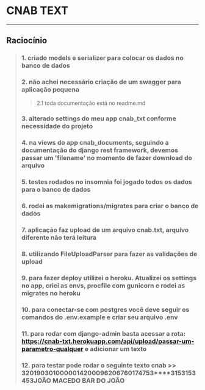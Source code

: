 # CNAB TEXT

---

## Raciocínio

> ### 1. criado models e serializer para colocar os dados no banco de dados
>
> ### 2. não achei necessário criação de um swagger para aplicação pequena
>
> > 2.1 toda documentação está no readme.md
>
> ### 3. alterado settings do meu app cnab_txt conforme necessidade do projeto
>
> ### 4. na views do app cnab_documents, seguindo a documentação do django rest framework, devemos passar um 'filename' no momento de fazer download do arquivo
>
> ### 5. testes rodados no insomnia foi jogado todos os dados para o banco de dados
>
> ### 6. rodei as makemigrations/migrates para criar o banco de dados
>
> ### 7. aplicação faz upload de um arquivo cnab.txt, arquivo diferente não terá leitura
>
> ### 8. utilizando FileUploadParser para fazer as validações de upload
>
> ### 9. para fazer deploy utilizei o heroku. Atualizei os settings no app, criei as envs, procfile com gunicorn e rodei as migrates no heroku
>
> ### 10. para conectar-se com postgres você deve seguir os comandos do .env.example e criar seu arquivo .env
>
> ### 11. para rodar com django-admin basta acessar a rota: https://cnab-txt.herokuapp.com/api/upload/passar-um-parametro-qualquer e adicionar um texto
>
> ### 12. para testar pode rodar o seguinte texto cnab >> 3201903010000014200096206760174753\*\*\*\*3153153453JOÃO MACEDO BAR DO JOÃO

